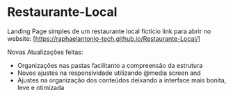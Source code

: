 # Restaurante-Local
 Landing Page simples de um restaurante local fictício
 link para abrir no website: [https://raphaelantonio-tech.github.io/Restaurante-Local/]
 
Novas Atualizações feitas:
- Organizações nas pastas facilitanto a compreensão da estrutura
- Novos ajustes na responsividade utilizando @media screen and
- Ajustes na organização dos conteúdos deixando a interface mais bonita, leve e otimizada
  
